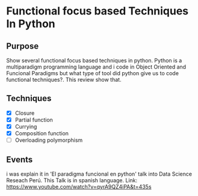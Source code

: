 # Functional focus based Techniques In Python
## Purpose
Show several functional focus based techniques in python. Python is a multiparadigm programming language and i code in Object Oriented and Funcional Paradigms but what type of tool did python give us to code functional techniques?. This review show that.

## Techniques
- [X] Closure
- [X] Partial function
- [X] Currying
- [X] Composition function
- [ ] Overloading polymorphism

## Events
i was explain it in 'El paradigma funcional en python' talk into Data Science Reseach Perú. This Talk is in spanish language. 
Link: https://www.youtube.com/watch?v=qyrA9QZ4iPA&t=435s
